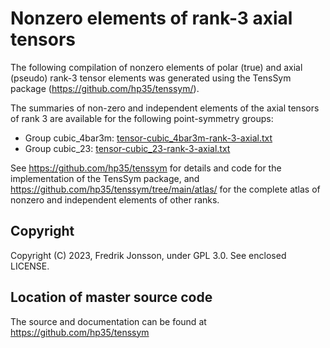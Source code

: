 # Nonzero elements of rank-3 axial tensors

The following compilation of nonzero elements of polar (true) and axial (pseudo) rank-3 tensor elements was  generated using the TensSym package (https://github.com/hp35/tenssym/).

The summaries of non-zero and independent elements of the axial tensors of rank 3 are available for the following point-symmetry groups:
- Group cubic_4bar3m: [tensor-cubic_4bar3m-rank-3-axial.txt](tensor-cubic_4bar3m-rank-3-axial.txt)
- Group cubic_23: [tensor-cubic_23-rank-3-axial.txt](tensor-cubic_23-rank-3-axial.txt)

See https://github.com/hp35/tenssym for details and code for the implementation of the TensSym package, and https://github.com/hp35/tenssym/tree/main/atlas/ for the complete atlas of nonzero and independent elements of other ranks.

## Copyright
Copyright (C) 2023, Fredrik Jonsson, under GPL 3.0. See enclosed LICENSE.

## Location of master source code
The source and documentation can be found at https://github.com/hp35/tenssym
